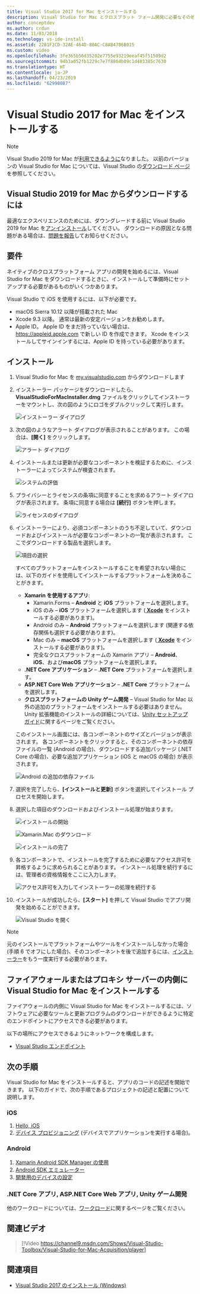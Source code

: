 ```yaml
---
title: Visual Studio 2017 for Mac をインストールする
description: Visual Studio for Mac とクロスプラット フォーム開発に必要なその他のコンポーネントをインストールする手順について説明します。
author: conceptdev
ms.author: crdun
ms.date: 11/03/2018
ms.technology: vs-ide-install
ms.assetid: 22B1F2CD-32AE-464D-80AC-C8AB4786B015
ms.custom: video
ms.openlocfilehash: 3fe365b56d35202e7755e93219eeaf45f51509d2
ms.sourcegitcommit: 94b3a052fb1229c7e7f8804b09c1d403385c7630
ms.translationtype: HT
ms.contentlocale: ja-JP
ms.lasthandoff: 04/23/2019
ms.locfileid: "62998087"
---
```

# <a name="install-visual-studio-2017-for-mac"></a>Visual Studio 2017 for Mac をインストールする

> [!NOTE]
> Visual Studio 2019 for Mac が[利用できるように](installation.md?view=vsmac-2019)なりました。 以前のバージョンの Visual Studio for Mac については、Visual Studio の[ダウンロード ページ](https://my.visualstudio.com/Downloads?q=Visual%20Studio%202017%20for%20Mac)を参照してください。

## <a name="downgrading-from-visual-studio-2019-for-mac"></a>Visual Studio 2019 for Mac からダウンロードするには

最適なエクスペリエンスのためには、ダウングレードする前に Visual Studio 2019 for Mac を[アンインストール](uninstall.md)してください。 ダウンロードの原因となる問題がある場合は、[問題を報告](report-a-problem.md)してお知らせください。
 
## <a name="requirements"></a>要件

ネイティブのクロスプラットフォーム アプリの開発を始めるには、Visual Studio for Mac をダウンロードするときに、インストールして準備時にセットアップする必要があるものがいくつかあります。

Visual Studio で iOS を使用するには、以下が必要です。

- macOS Sierra 10.12 以降が搭載された Mac
- Xcode 9.3 以降。 通常は最新の安定バージョンをお勧めします。
- Apple ID。 Apple ID をまだ持っていない場合は、 https://appleid.apple.com で新しい ID を作成できます。 Xcode をインストールしてサインインするには、Apple ID を持っている必要があります。

## <a name="install"></a>インストール

1. Visual Studio for Mac を [my.visualstudio.com](https://my.visualstudio.com/Downloads?q=Visual%20Studio%202017%20for%20Mac) からダウンロードします

2. インストーラー パッケージをダウンロードしたら、**VisualStudioForMacInstaller.dmg** ファイルをクリックしてインストーラーをマウントし、次の図のようにロゴをダブルクリックして実行します。

   ![インストーラー ダイアログ](media/installer-image1.png)

3. 次の図のようなアラート ダイアログが表示されることがあります。 この場合は、**[開く]** をクリックします。

   ![アラート ダイアログ](media/installer-image2.png)

4. インストールまたは更新が必要なコンポーネントを検証するために、インストーラーによってシステムが検査されます。

   ![システムの評価](media/installer-image3.png)

5. プライバシーとライセンスの条項に同意することを求めるアラート ダイアログが表示されます。 条項に同意する場合は **[続行]** ボタンを押します。

   ![ライセンスのダイアログ](media/installer-image4.png)

6. インストーラーにより、必須コンポーネントのうち不足していて、ダウンロードおよびインストールが必要なコンポーネントの一覧が表示されます。 ここでダウンロードする製品を選択します。

   ![項目の選択](media/installer-image5.png)

   すべてのプラットフォームをインストールすることを希望されない場合には、以下のガイドを使用してインストールするプラットフォームを決めることがきます。

   * **Xamarin を使用するアプリ**:
      - Xamarin.Forms – **Android** と **iOS** プラットフォームを選択します。
      - iOS のみ – **iOS** プラットフォームを選択します ([ **Xcode**](https://developer.apple.com/xcode/) をインストールする必要があります)。
      - Android のみ – **Android** プラットフォームを選択します (関連する依存関係も選択する必要があります)。
      - Mac のみ – **macOS** プラットフォームを選択します ([ **Xcode**](https://developer.apple.com/xcode/) をインストールする必要があります)。
      - 完全なクロスプラットフォームの Xamarin アプリ – **Android**、**iOS**、および**macOS** プラットフォームを選択します。
   * **.NET Core アプリケーション** – **.NET Core** プラットフォームを選択します。
   * **ASP.NET Core Web アプリケーション** – **.NET Core** プラットフォームを選択します。
   * **クロスプラットフォームの Unity ゲーム開発** – Visual Studio for Mac 以外の追加のプラットフォームをインストールする必要はありません。 Unity 拡張機能のインストールの詳細については、[Unity セットアップ ガイド](/visualstudio/macm/setup-vsmac-tools-unity)に関するページをご覧ください。

   このインストール画面には、各コンポーネントのサイズとバージョンが表示されます。 各コンポーネントをクリックすると、そのコンポーネントの依存ファイルの一覧 (Android の場合)、ダウンロードする追加パッケージ (.NET Core の場合)、必要な追加アプリケーション (iOS と macOS の場合) が表示されます。

   ![Android の追加の依存ファイル](media/installer-image6.png)

7. 選択を完了したら、**[インストールと更新]** ボタンを選択してインストール プロセスを開始します。

8. 選択した項目のダウンロードおよびインストール処理が始まります。

   ![インストールの開始](media/installer-image7.png)

   ![Xamarin.Mac のダウンロード](media/installer-image8.png)

   ![インストールの完了](media/installer-image9.png)

9. 各コンポーネントで、インストールを完了するために必要なアクセス許可を昇格するように求められることがあります。 インストール処理を続行するには、管理者の資格情報をここに入力します。

   ![アクセス許可を入力してインストーラーの処理を続行する](media/installer-image10.png)

10. インストールが成功したら、**[スタート]** を押して Visual Studio でアプリ開発を始めることができます。

    ![Visual Studio を開く](media/installer-image11.png)

> [!NOTE]
> 元のインストールでプラットフォームやツールをインストールしなかった場合 (手順 6 でオフにした場合)、そのコンポーネントを後で追加するには、[インストーラー](https://visualstudio.microsoft.com/vs/)をもう一度実行する必要があります。

## <a name="install-visual-studio-for-mac-behind-a-firewall-or-proxy-server"></a>ファイアウォールまたはプロキシ サーバーの内側に Visual Studio for Mac をインストールする

ファイアウォールの内側に Visual Studio for Mac をインストールするには、ソフトウェアに必要なツールと更新プログラムのダウンロードができるように特定のエンドポイントにアクセスできる必要があります。

以下の場所にアクセスできるようにネットワークを構成します。

- [Visual Studio エンドポイント](/visualstudio/install/install-visual-studio-behind-a-firewall-or-proxy-server)

## <a name="next-steps"></a>次の手順

Visual Studio for Mac をインストールすると、アプリのコードの記述を開始できます。 以下のガイドで、次の手順であるプロジェクトの記述と配置について説明します。

### <a name="ios"></a>iOS

1. [Hello, iOS](https://developer.xamarin.com/guides/ios/getting_started/hello,_iOS/)
2. [デバイス プロビジョニング](https://developer.xamarin.com/guides/ios/getting_started/installation/device_provisioning) (デバイスでアプリケーションを実行する場合)。

### <a name="android"></a>Android

1. [Xamarin Android SDK Manager の使用](https://developer.xamarin.com/guides/android/getting_started/installation/android-sdk/?ide=xs)
2. [Android SDK エミュレーター](https://developer.xamarin.com/guides/android/getting_started/installation/android-emulator/)
4. [開発用のデバイスの設定](https://developer.xamarin.com/guides/android/getting_started/installation/set_up_device_for_development/)

### <a name="net-core-apps-aspnet-core-web-apps-unity-game-development"></a>.NET Core アプリ, ASP.NET Core Web アプリ, Unity ゲーム開発

他のワークロードについては、[ワークロード](/visualstudio/mac/workloads)に関するページをご覧ください。

## <a name="related-video"></a>関連ビデオ

> [!Video https://channel9.msdn.com/Shows/Visual-Studio-Toolbox/Visual-Studio-for-Mac-Acquisition/player]

## <a name="see-also"></a>関連項目

- [Visual Studio 2017 のインストール (Windows)](/visualstudio/install/install-visual-studio)
